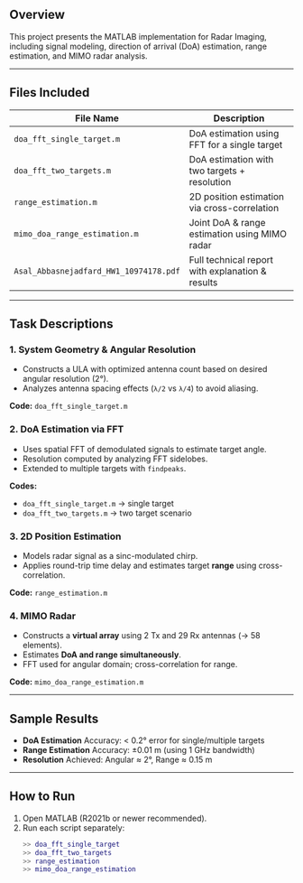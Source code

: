 ##  Overview

This project presents the MATLAB implementation for Radar Imaging, including signal modeling, direction of arrival (DoA) estimation, range estimation, and MIMO radar analysis.

---

##  Files Included

| File Name                            | Description                                      |
|-------------------------------------|--------------------------------------------------|
| `doa_fft_single_target.m`           | DoA estimation using FFT for a single target     |
| `doa_fft_two_targets.m`             | DoA estimation with two targets + resolution     |
| `range_estimation.m`                | 2D position estimation via cross-correlation     |
| `mimo_doa_range_estimation.m`       | Joint DoA & range estimation using MIMO radar    |
| `Asal_Abbasnejadfard_HW1_10974178.pdf` | Full technical report with explanation & results |

---

##  Task Descriptions

### 1.  System Geometry & Angular Resolution

- Constructs a ULA with optimized antenna count based on desired angular resolution (2°).
- Analyzes antenna spacing effects (`λ/2` vs `λ/4`) to avoid aliasing.

**Code:** `doa_fft_single_target.m`

### 2.  DoA Estimation via FFT

- Uses spatial FFT of demodulated signals to estimate target angle.
- Resolution computed by analyzing FFT sidelobes.
- Extended to multiple targets with `findpeaks`.

**Codes:**  
- `doa_fft_single_target.m` → single target  
- `doa_fft_two_targets.m` → two target scenario

### 3.  2D Position Estimation

- Models radar signal as a sinc-modulated chirp.
- Applies round-trip time delay and estimates target **range** using cross-correlation.

**Code:** `range_estimation.m`

### 4.  MIMO Radar

- Constructs a **virtual array** using 2 Tx and 29 Rx antennas (→ 58 elements).
- Estimates **DoA and range simultaneously**.
- FFT used for angular domain; cross-correlation for range.

**Code:** `mimo_doa_range_estimation.m`

---

##  Sample Results

- **DoA Estimation** Accuracy: < 0.2° error for single/multiple targets
- **Range Estimation** Accuracy: ±0.01 m (using 1 GHz bandwidth)
- **Resolution** Achieved: Angular ≈ 2°, Range ≈ 0.15 m

---

##  How to Run

1. Open MATLAB (R2021b or newer recommended).
2. Run each script separately:
   ```matlab
   >> doa_fft_single_target
   >> doa_fft_two_targets
   >> range_estimation
   >> mimo_doa_range_estimation
